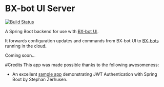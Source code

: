 # BX-bot UI Server

[![Build Status](https://travis-ci.org/gazbert/bxbot-ui-server.svg?branch=master)](https://travis-ci.org/gazbert/bxbot-ui-server)

A Spring Boot backend for use with [BX-bot UI](https://github.com/gazbert/bxbot-ui.git).

It forwards configuration updates and commands from BX-bot UI to [BX-bots](https://github.com/gazbert/bxbot.git) running in the cloud. 

Coming soon...

#Credits
This app was made possible thanks to the following awesomeness:

* An excellent [sample app](https://github.com/szerhusenBC/jwt-spring-security-demo)
  demonstrating JWT Authentication with Spring Boot by Stephan Zerhusen.       
